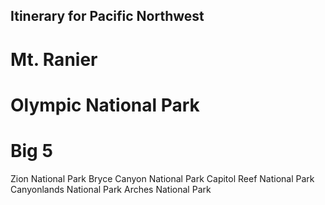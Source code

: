## Itinerary for Pacific Northwest

# Mt. Ranier

# Olympic National Park

# Big 5

Zion National Park
Bryce Canyon National Park
Capitol Reef National Park
Canyonlands National Park
Arches National Park



